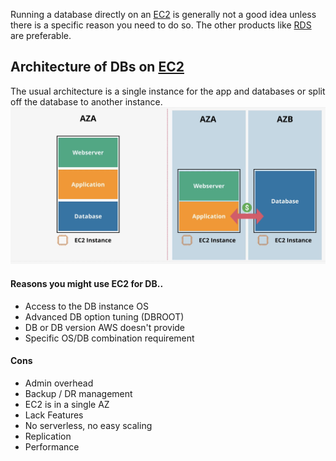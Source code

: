 Running a database directly on an [EC2](../../Compute/EC2/EC2.md) is generally not a good idea unless there is a specific reason you need to do so. The other products like [RDS](RDS.md) are preferable.
## Architecture of DBs on [EC2](../../Compute/EC2/EC2.md)

The usual architecture is a single instance for the app and databases or split off the database to another instance.
![Pasted image 20250325201611.png](_atts/Pasted%20image%2020250325201611.png)
#### Reasons you might use EC2 for DB..
- Access to the DB instance OS
- Advanced DB option tuning (DBROOT)
- DB or DB version AWS doesn't provide
- Specific OS/DB combination requirement
#### Cons
- Admin overhead
- Backup / DR management
- EC2 is in a single AZ
- Lack Features
- No serverless, no easy scaling
- Replication
- Performance